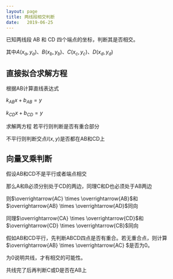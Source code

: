```yaml
---
layout: page
title: 两线段相交判断
date:   2019-06-25
---
```

<!---
版本    日期    作者    描述
v1.0    2019.06.25  lous    文件创建
-->

已知两线段 AB 和 CD 四个端点的坐标，判断其是否相交。

其中$A(x_a,y_a)$、$B(x_b,y_b)$、$C(x_c,y_c)$、$D(x_d,y_d)$

## 直接拟合求解方程

根据AB计算直线表达式

$k_{AB}x+b_{AB}=y$

$k_{CD}x+b_{CD}=y$

求解两方程 若平行则判断是否有重合部分

不平行则判断交点$I(x,y)$是否都在AB和CD上

## 向量叉乘判断

假设AB和CD不是平行或者端点相交

那么A和B必须分别处于CD的两边，同理C和D也必须处于AB两边

则$\overrightarrow{AC} \times \overrightarrow{AB}$和$\overrightarrow{AB} \times \overrightarrow{AD}$同向

同理$\overrightarrow{CA} \times \overrightarrow{CD}$和$\overrightarrow{CD} \times \overrightarrow{CB}$同向

假如AB和CD平行，先判断ABCD四点是否有重合。若无重合点，则计算
$\overrightarrow{AB} \times \overrightarrow{AC} $是否为0。

为0说明共线，才有相交的可能性。

共线完了后再判断C或D是否在AB上




